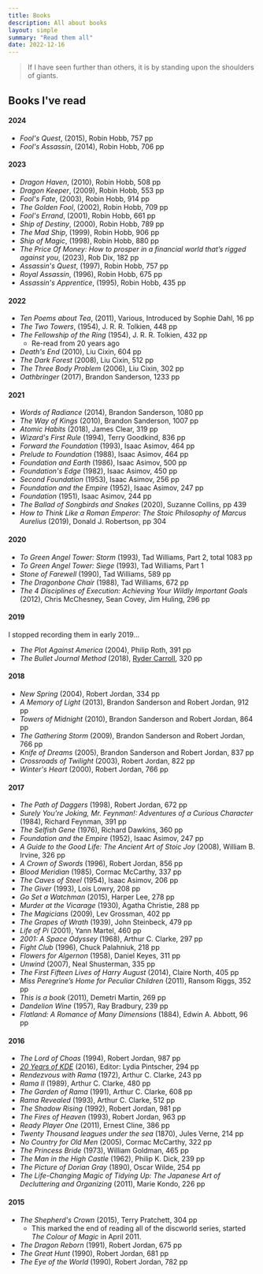 ```yaml
---
title: Books
description: All about books
layout: simple
summary: "Read them all"
date: 2022-12-16
---
```


> If I have seen further than others, it is by standing upon the shoulders of giants.


## Books I've read

#### 2024

* _Fool's Quest_, (2015), Robin Hobb, 757 pp
* _Fool's Assassin_, (2014), Robin Hobb, 706 pp

#### 2023

* _Dragon Haven_, (2010), Robin Hobb, 508 pp
* _Dragon Keeper_, (2009), Robin Hobb, 553 pp
* _Fool's Fate_, (2003), Robin Hobb, 914 pp
* _The Golden Fool_, (2002), Robin Hobb, 709 pp
* _Fool's Errand_, (2001), Robin Hobb, 661 pp
* _Ship of Destiny_, (2000), Robin Hobb, 789 pp
* _The Mad Ship_, (1999), Robin Hobb, 906 pp
* _Ship of Magic_, (1998), Robin Hobb, 880 pp
* _The Price Of Money: How to prosper in a financial world that’s rigged against you_, (2023), Rob Dix, 182 pp
* _Assassin's Quest_, (1997), Robin Hobb, 757 pp
* _Royal Assassin_, (1996), Robin Hobb, 675 pp
* _Assassin's Apprentice_, (1995), Robin Hobb, 435 pp

#### 2022

* _Ten Poems about Tea_, (2011), Various, Introduced by Sophie Dahl, 16 pp
* _The Two Towers_, (1954), J. R. R. Tolkien,  448 pp
* _The Fellowship of the Ring_ (1954), J. R. R. Tolkien, 432 pp
  * Re-read from 20 years ago
* _Death's End_ (2010), Liu Cixin, 604 pp
* _The Dark Forest_ (2008), Liu Cixin, 512 pp
* _The Three Body Problem_ (2006), Liu Cixin, 302 pp
* _Oathbringer_ (2017), Brandon Sanderson, 1233 pp

#### 2021

* _Words of Radiance_ (2014), Brandon Sanderson, 1080 pp
* _The Way of Kings_ (2010), Brandon Sanderson, 1007 pp
* _Atomic Habits_ (2018), James Clear, 319 pp
* _Wizard's First Rule_ (1994), Terry Goodkind, 836 pp
* _Forward the Foundation_ (1993), Isaac Asimov, 464 pp
* _Prelude to Foundation_ (1988), Isaac Asimov, 464 pp
* _Foundation and Earth_ (1986), Isaac Asimov, 500 pp
* _Foundation's Edge_ (1982), Isaac Asimov, 450 pp
* _Second Foundation_ (1953), Isaac Asimov, 256 pp
* _Foundation and the Empire_ (1952), Isaac Asimov, 247 pp
* _Foundation_ (1951), Isaac Asimov, 244 pp
* _The Ballad of Songbirds and Snakes_ (2020), Suzanne Collins, pp 439
* _How to Think Like a Roman Emperor: The Stoic Philosophy of Marcus Aurelius_ (2019), Donald J. Robertson, pp 304

#### 2020

* _To Green Angel Tower: Storm_ (1993), Tad Williams, Part 2, total 1083 pp
* _To Green Angel Tower: Siege_ (1993), Tad Williams, Part 1
* _Stone of Farewell_ (1990), Tad Williams, 589 pp
* _The Dragonbone Chair_ (1988), Tad Williams, 672 pp
* _The 4 Disciplines of Execution: Achieving Your Wildly Important Goals_ (2012),  Chris McChesney, Sean Covey, Jim Huling, 296 pp

#### 2019

I stopped recording them in early 2019...

* _The Plot Against America_ (2004), Philip Roth, 391 pp
* _The Bullet Journal Method_ (2018), [Ryder Carroll](https://bulletjournal.com/), 320 pp

#### 2018

* _New Spring_ (2004), Robert Jordan, 334 pp
* _A Memory of Light_ (2013), Brandon Sanderson and Robert Jordan, 912 pp
* _Towers of Midnight_ (2010), Brandon Sanderson and Robert Jordan, 864 pp
* _The Gathering Storm_ (2009), Brandon Sanderson and Robert Jordan, 766 pp
* _Knife of Dreams_ (2005), Brandon Sanderson and Robert Jordan, 837 pp
* _Crossroads of Twilight_ (2003), Robert Jordan, 822 pp
* _Winter's Heart_ (2000), Robert Jordan, 766 pp

#### 2017

* _The Path of Daggers_ (1998), Robert Jordan, 672 pp
* _Surely You're Joking, Mr. Feynman!: Adventures of a Curious Character_ (1984), Richard Feynman, 391 pp
* _The Selfish Gene_ (1976), Richard Dawkins, 360 pp
* _Foundation and the Empire_ (1952), Isaac Asimov, 247 pp
* _A Guide to the Good Life: The Ancient Art of Stoic Joy_ (2008), William B. Irvine, 326 pp
* _A Crown of Swords_ (1996), Robert Jordan, 856 pp
* _Blood Meridian_ (1985), Cormac McCarthy, 337 pp
* _The Caves of Steel_ (1954), Isaac Asimov, 206 pp
* _The Giver_ (1993), Lois Lowry, 208 pp
* _Go Set a Watchman_ (2015), Harper Lee, 278 pp
* _Murder at the Vicarage_ (1930), Agatha Christie, 288 pp
* _The Magicians_ (2009), Lev Grossman, 402 pp
* _The Grapes of Wrath_ (1939), John Steinbeck, 479 pp
* _Life of Pi_ (2001), Yann Martel, 460 pp
* _2001: A Space Odyssey_ (1968), Arthur C. Clarke, 297 pp
* _Fight Club_ (1996), Chuck Palahniuk, 218 pp
* _Flowers for Algernon_ (1958), Daniel Keyes, 311 pp
* _Unwind_ (2007), Neal Shusterman, 335 pp
* _The First Fifteen Lives of Harry August_ (2014), Claire North, 405 pp
* _Miss Peregrine’s Home for Peculiar Children_ (2011), Ransom Riggs, 352 pp
* _This is a book_ (2011), Demetri Martin, 269 pp
* _Dandelion Wine_ (1957), Ray Bradbury, 239 pp
* _Flatland: A Romance of Many Dimensions_ (1884), Edwin A. Abbott, 96 pp

#### 2016

* _The Lord of Choas_ (1994), Robert Jordan, 987 pp
* [_20 Years of KDE_](https://20years.kde.org/book/) (2016), Editor: Lydia Pintscher, 294 pp
* _Rendezvous with Rama_ (1972), Arthur C. Clarke, 243 pp
* _Rama II_ (1989), Arthur C. Clarke, 480 pp
* _The Garden of Rama_ (1991), Arthur C. Clarke, 608 pp
* _Rama Revealed_ (1993), Arthur C. Clarke, 512 pp
* _The Shadow Rising_ (1992), Robert Jordan, 981 pp
* _The Fires of Heaven_ (1993), Robert Jordan, 963 pp
* _Ready Player One_ (2011), Ernest Cline, 386 pp
* _Twenty Thousand leagues under the sea_ (1870), Jules Verne, 214 pp
* _No Country for Old Men_ (2005), Cormac McCarthy, 322 pp
* _The Princess Bride_ (1973), William Goldman, 465 pp
* _The Man in the High Castle_ (1962), Philip K. Dick, 239 pp
* _The Picture of Dorian Gray_ (1890), Oscar Wilde, 254 pp
* _The Life-Changing Magic of Tidying Up: The Japanese Art of Decluttering and Organizing_ (2011), Marie Kondo, 226 pp

#### 2015

* _The Shepherd's Crown_ (2015), Terry Pratchett, 304 pp
  * This marked the end of reading all of the discworld series, started _The Colour of Magic_ in April 2011.
* _The Dragon Reborn_ (1991), Robert Jordan, 675 pp
* _The Great Hunt_ (1990), Robert Jordan, 681 pp
* _The Eye of the World_ (1990), Robert Jordan, 782 pp
